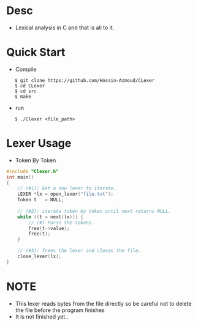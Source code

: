 # Desc
- Lexical analysis in C and that is all to it.


# Quick Start

- Compile
```console
   $ git clone https://github.com/Hossin-Azmoud/CLexer
   $ cd CLexer
   $ cd src
   $ make
```
- run
```console
   $ ./Clexer <file_path>
```
# Lexer Usage
- Token By Token
```c
#include "Clexer.h"
int main()
{
    // (#1): Get a new lexer to iterate.
    LEXER *lx = open_lexer("file.txt");
    Token t   = NULL;
 
    // (#2): iterate token by token until next returns NULL.
    while ((t = next(lx))) {
        // (#) Parse the tokens.
        free(t->value);
        free(t);
    }

    // (#3): frees the lexer and closes the file.
    close_lexer(lx);
}
```

# NOTE
- This lexer reads bytes from the file directly so be careful not to delete the file before the program finishes
- It is not finished yet..
